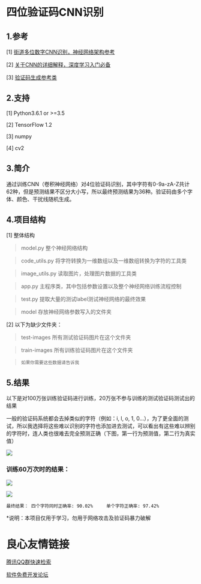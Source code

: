 # 四位验证码CNN识别

## 1.参考
[1] [街道多位数字CNN识别，神经网络架构参考](https://github.com/potterhsu/SVHNClassifier)

[2] [关于CNN的详细解释，深度学习入门必备](https://morvanzhou.github.io/tutorials/machine-learning/tensorflow/5-03-CNN1/)


[3] [验证码生成参考类](http://git.oschina.net/thinkgem/jeesite/blob/master/src/main/java/com/thinkgem/jeesite/common/servlet/ValidateCodeServlet.java)

## 2.支持
[1] Python3.6.1 or >=3.5

[2] TensorFlow 1.2

[3] numpy

[4] cv2

## 3.简介
通过训练CNN（卷积神经网络）对4位验证码识别，其中字符有0-9a-zA-Z共计62种，但是预测结果不区分大小写，所以最终预测结果为36种。验证码由多个字体、颜色、干扰线随机生成。

## 4.项目结构
[1] 整体结构
>model.py 整个神经网络结构

>code_utils.py 将字符转换为一维数组以及一维数组转换为字符的工具类

>image_utils.py 读取图片，处理图片数据的工具类

>app.py 主程序类，其中包括参数设置以及整个神经网络训练流程控制

>test.py 提取大量的测试label测试神经网络的最终效果

>model 存放神经网络参数写入的文件夹

[2] 以下为缺少文件夹：

>test-images 所有测试验证码图片在这个文件夹

>train-images 所有训练验证码图片在这个文件夹

>`如果你需要这些数据请告诉我`

## 5.结果

以下是对100万张训练验证码进行训练，20万张不参与训练的测试验证码测试出的结果

一般的验证码系统都会去掉类似的字符（例如：i, l, o, 1, 0...），为了更全面的测试，所以我选择将这些难以识别的字符也添加进去测试，可以看出有这些难以辨别的字符时，连人类也很难去完全预测正确（下图，第一行为预测值，第二行为真实值）

![](http://git.oschina.net/kdldbq/verification-decoder/raw/master/result/train_1w.jpg)

### 训练60万次时的结果：

![](http://git.oschina.net/kdldbq/verification-decoder/raw/master/result/60w_loss.png)

![](http://git.oschina.net/kdldbq/verification-decoder/raw/master/result/60w_output.png)

```
最终结果： 四个字符同时正确率: 90.02%		单个字符正确率: 97.42%
```

*说明：本项目仅用于学习，勿用于网络攻击及验证码暴力破解

 # 良心友情链接

[腾讯QQ群快速检索](http://u.720life.cn/s/8cf73f7c)

[软件免费开发论坛](http://u.720life.cn/s/bbb01dc0)